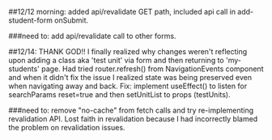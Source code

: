 
##12/12 morning: added api/revalidate GET path, included api call in add-student-form onSubmit.

###need to: add api/revalidate call to other forms.

##12/14: THANK GOD!! I finally realized why changes weren't reflecting upon adding a class aka 'test unit' via form and then returning to 'my-students' page.  Had tried router.refresh() from NavigationEvents component and when it didn't fix the issue I realized state was being preserved even when navigating away and back. Fix: implement useEffect() to listen for searchParams reset=true and then setUnitList to props (testUnits).

###need to: remove "no-cache" from fetch calls and try re-implementing revalidation API. Lost faith in revalidation because I had incorrectly blamed the problem on revalidation issues. 


